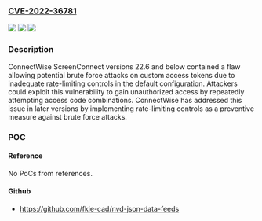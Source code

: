 ### [CVE-2022-36781](https://cve.mitre.org/cgi-bin/cvename.cgi?name=CVE-2022-36781)
![](https://img.shields.io/static/v1?label=Product&message=ScreenConnect&color=blue)
![](https://img.shields.io/static/v1?label=Version&message=22.7%3C%2022.6*%20&color=brighgreen)
![](https://img.shields.io/static/v1?label=Vulnerability&message=Session%20Code%20Bypass&color=brighgreen)

### Description

ConnectWise ScreenConnect versions 22.6 and below contained a flaw allowing potential brute force attacks on custom access tokens due to inadequate rate-limiting controls in the default configuration. Attackers could exploit this vulnerability to gain unauthorized access by repeatedly attempting access code combinations. ConnectWise has addressed this issue in later versions by implementing rate-limiting controls as a preventive measure against brute force attacks.

### POC

#### Reference
No PoCs from references.

#### Github
- https://github.com/fkie-cad/nvd-json-data-feeds

